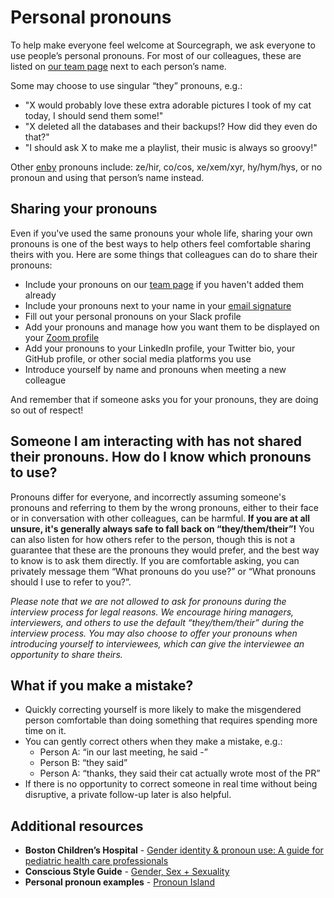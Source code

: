 # Personal pronouns

To help make everyone feel welcome at Sourcegraph, we ask everyone to use people’s personal pronouns. For most of our colleagues, these are listed on [our team page](../team/index.md) next to each person’s name.

Some may choose to use singular “they” pronouns, e.g.:

- "X would probably love these extra adorable pictures I took of my cat today, I should send them some!"
- "X deleted all the databases and their backups!? How did they even do that?"
- "I should ask X to make me a playlist, their music is always so groovy!"

Other [enby](https://www.dictionary.com/e/gender-sexuality/enby/) pronouns include: ze/hir, co/cos, xe/xem/xyr, hy/hym/hys, or no pronoun and using that person’s name instead.

## Sharing your pronouns

Even if you've used the same pronouns your whole life, sharing your own pronouns is one of the best ways to help others feel comfortable sharing theirs with you. Here are some things that colleagues can do to share their pronouns:

- Include your pronouns on our [team page](../team/index.md) if you haven't added them already
- Include your pronouns next to your name in your [email signature](communication/index.md#getting-nice-email-signatures)
- Fill out your personal pronouns on your Slack profile
- Add your pronouns and manage how you want them to be displayed on your [Zoom profile](https://blog.zoom.us/zoom-pronoun-sharing/)
- Add your pronouns to your LinkedIn profile, your Twitter bio, your GitHub profile, or other social media platforms you use
- Introduce yourself by name and pronouns when meeting a new colleague

And remember that if someone asks you for your pronouns, they are doing so out of respect!

## Someone I am interacting with has not shared their pronouns. How do I know which pronouns to use?

Pronouns differ for everyone, and incorrectly assuming someone's pronouns and referring to them by the wrong pronouns, either to their face or in conversation with other colleagues, can be harmful. **If you are at all unsure, it's generally always safe to fall back on “they/them/their”!** You can also listen for how others refer to the person, though this is not a guarantee that these are the pronouns they would prefer, and the best way to know is to ask them directly. If you are comfortable asking, you can privately message them “What pronouns do you use?” or “What pronouns should I use to refer to you?”.

_Please note that we are not allowed to ask for pronouns during the interview process for legal reasons. We encourage hiring managers, interviewers, and others to use the default “they/them/their” during the interview process. You may also choose to offer your pronouns when introducing yourself to interviewees, which can give the interviewee an opportunity to share theirs._

## What if you make a mistake?

- Quickly correcting yourself is more likely to make the misgendered person comfortable than doing something that requires spending more time on it.
- You can gently correct others when they make a mistake, e.g.:
  - Person A: “in our last meeting, he said -”
  - Person B: “they said”
  - Person A: “thanks, they said their cat actually wrote most of the PR”
- If there is no opportunity to correct someone in real time without being disruptive, a private follow-up later is also helpful.

## Additional resources

- **Boston Children’s Hospital** - [Gender identity & pronoun use: A guide for pediatric health care professionals](https://notes.childrenshospital.org/clinicians-guide-gender-identity-pronoun-use/)
- **Conscious Style Guide** - [Gender, Sex + Sexuality](https://consciousstyleguide.com/gender-sex-sexuality/)
- **Personal pronoun examples** - [Pronoun Island](http://pronoun.is/)
